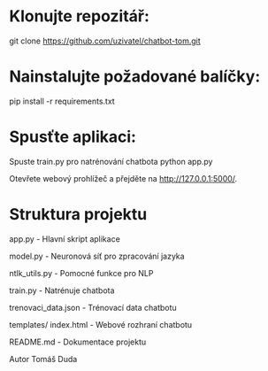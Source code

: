 # Klonujte repozitář:

git clone https://github.com/uzivatel/chatbot-tom.git


# Nainstalujte požadované balíčky:

pip install -r requirements.txt

# Spusťte aplikaci:
Spuste train.py pro natrénování chatbota python app.py

Otevřete webový prohlížeč a přejděte na http://127.0.0.1:5000/.

# Struktura projektu

app.py  - Hlavní skript aplikace

model.py - Neuronová síť pro zpracování jazyka

ntlk_utils.py - Pomocné funkce pro NLP

train.py - Natrénuje chatbota

trenovaci_data.json - Trénovací data chatbotu

templates/
    index.html - Webové rozhraní chatbotu

README.md - Dokumentace projektu


Autor
Tomáš Duda


